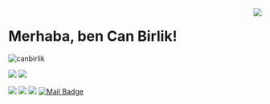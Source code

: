 <img align='right' src="https://github-readme-stats.vercel.app/api?username=canbirlik&show_icons=true">

# Merhaba, ben Can Birlik! 
<p align="left"> <img src="https://komarev.com/ghpvc/?username=canbirlik" alt="canbirlik" /> </p>

[![](https://img.shields.io/twitter/follow/canbrlk?style=social)](https://www.twitter.com/canbrlk)
[![](https://img.shields.io/github/followers/canbirlik?style=social)](https://www.github.com/canbirlik)


[![](https://img.shields.io/badge/twitter-%231DA1F2.svg?&style=for-the-badge&logo=twitter&logoColor=white)](https://www.twitter.com/canbrlk)
[![](https://img.shields.io/badge/linkedin-%230077B5.svg?&style=for-the-badge&logo=linkedin&logoColor=white)](https://www.linkedin.com/in/canbirlik/)
[![](https://img.shields.io/badge/instagram-%23E4405F.svg?&style=for-the-badge&logo=instagram&logoColor=white)](https://instagram.com/canbirlik)
[![Mail Badge](https://img.shields.io/badge/canbirlik@gmail.com-c14438?style=for-the-badge&logo=Gmail&logoColor=white&link=mailto:canbirlik@gmail.com)](mailto:canbirlik@gmail.com)
